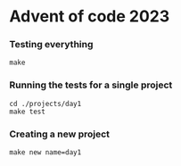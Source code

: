 # Advent of code 2023

### Testing everything

```
make
```

### Running the tests for a single project

```
cd ./projects/day1
make test
```

### Creating a new project

```
make new name=day1
```
